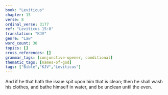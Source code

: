 ```yaml
---
book: "Leviticus"
chapter: 15
verse: 8
ordinal_verse: 3177
ref: "Leviticus 15:8"
translation: "KJV"
genre: "Law"
word_count: 30
topics: []
cross_references: []
grammar_tags: [conjunctive-opener, conditional]
thematic_tags: [names-of-god]
tags: ["Bible","KJV","Leviticus"]
---
```

And if he that hath the issue spit upon him that is clean; then he shall wash his clothes, and bathe himself in water, and be unclean until the even.
